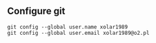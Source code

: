 ## Configure git

``` 
git config --global user.name xolar1989
git config --global user.email xolar1989@o2.pl


```


